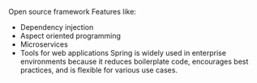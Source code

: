 Open source framework
Features like:
- Dependency injection
- Aspect oriented programming
- Microservices
- Tools for web applications
Spring is widely used in enterprise environments because it reduces boilerplate code, encourages best practices, and is flexible for various use cases.